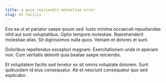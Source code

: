 ```yaml
---
title: a quia reiciendis molestiae error
slug: et facilis
---
```


Eos ea ut et pariatur saepe ipsum sed. Iusto minima occaecati repudiandae nihil aut sunt voluptatibus. Optio tempore molestiae. Reprehenderit molestiae alias. Sit dignissimos nulla quos. Veniam et dolores et sunt.

Doloribus repellendus excepturi magnam. Exercitationem unde in aperiam non. Cum veritatis deleniti quia beatae saepe reiciendis.

Et voluptatem facilis sed tenetur ex sit omnis voluptate dolorem. Sunt quibusdam id eius consequatur. Ab et nesciunt consequatur quo sed explicabo.
